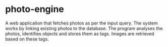 # photo-engine
A web application that fetches photos as per the input query. The system works by linking existing photos to the database. The program analyses the photos, identifies objects and stores them as tags. Images are retrieved based on these tags.
